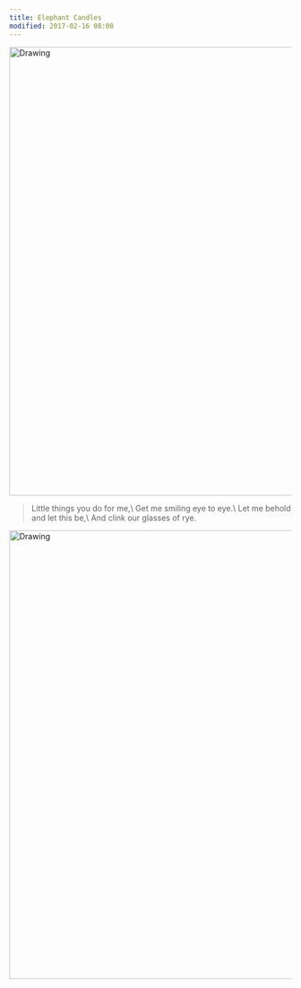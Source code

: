 ```yaml
---
title: Elephant Candles
modified: 2017-02-16 08:08
---
```


<img src="{{ site.url }}/images/elephants.jpg" alt="Drawing" style="width: 800px;"/>


>Little things you do for me,\\
>Get me smiling eye to eye.\\
>Let me behold and let this be,\\
>And clink our glasses of rye.

<img src="{{ site.url }}/images/elephants2.jpg" alt="Drawing" style="width: 800px;"/>
